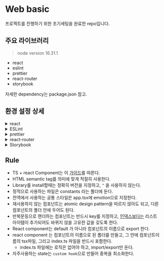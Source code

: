 # Web basic
프로젝트를 진행하기 위한 초기세팅을 완료한 repo입니다.

## 주요 라이브러리
> node version 16.31.1

- react
- eslint
- prettier
- react-router
- storybook

자세한 dependency는 package.json 참고.

## 환경 설정 상세

<details>
<summary>react</summary>

```bash
npx create-react-app my-app --tempalte typescript
```
- `reate-react-app` 으로 설치 후, 사용하지 않는 라이브러리 제거
</details>



<details>
<summary>ESLint</summary>

```bash
npm install eslint --save-dev
```

- 대화형으로 옵션을 선택할 수 있다.  이후에 ts를 위한 추가 설정이 필요하다. 다음 블로그를 참고하여 작성했다.
- 설정된 옵션은 `.eslintrc.json` 애서 확인할 수 있으며 원하는 옵션을 추가/제거 할 수 있다.
- 타입스크립트를 사용하여 추가된 설정들이 많다.

참고링크
- https://velog.io/@he0_077/React-Typescript-eslint-prettier-%EC%84%A4%EC%A0%95
- https://dev-yakuza.posstree.com/ko/react/eslint/

</details>


<details>
<summary>prettier</summary>

```bash
npm install --save-dev --save-exact prettier
```

- ESLint와 충돌이 있을 수 있다.
- 설정된 옵션은 `.prettier.json` 애서 확인할 수 있으며 원하는 옵션을 추가/제거 할 수 있다.
- 검사를 원하지 않는 파일은 `.prettierignore`에 추가하면 된다.
- vscode setting을 추가적으로 해야될 수도 있다.
</details>



<details>
<summary>react-router</summary>

```bash
npm install react-router-dom@6
```

- [공식문서](https://reactrouter.com/docs/en/v6/getting-started/installation)
- 모든 라우터는 routes.tsx에 연결되어 있다. 
- 모든 컴포넌트는 App으로 감싼다.
</details>


<details>
<summary>Storybook</summary>

```
npx sb init
```
- [공식문서](https://storybook.js.org/docs/react/get-started/install)
- stories 라는 폴더에 스토리파일을 모두 모아도 되지만, 파일 구조를 component와 똑같이 맞추려면 결국 복잡해져서 컴포넌트 폴더에 같이 두었다.
- 빌드 옵션으로 스토리파일을 제거하면, 빌드에 영향을 주지 않는다.
</details>

## Rule

- TS + react Component는 이 [가이드](https://fettblog.eu/typescript-react-component-patterns/)를 따른다.
- HTML semantic tag를 의미에 맞게 적절히 사용한다.
- Library를 install할때는 정확히 버전을 지정하고, `^` 을 사용하지 않는다.
- 정적으로 사용하는 파일은 constants 라는 폴더에 둔다.
- 전역에서 사용하는 공통 스타일은 app.tsx에 emotion으로 지정한다.
- 재사용하지 않는 컴포넌트는 atomic design pattern을 따르지 않아도 되고, 다른 컴포넌트의 폴더 안에 두어도 된다.
- 반복문등으로 랜더하는 컴포넌트는 반드시 key를 지정하고, [인덱스보다는](https://ko.reactjs.org/docs/reconciliation.html#recursing-on-children) 리스트 아이템이 추가되어도 바뀌지 않을 고유한 값을 갖도록 한다.
- React component는 default 가 아니라 컴포넌트의 이름으로 export 한다.
- react component 는 컴포넌트의 이름으로 된 폴더를 만들고, 그 안에 컴포넌트이름의 tsx파일, 그리고 index.ts 파일을 반드시 포함한다.
  - index.ts 파일에는 로직은 없어야 하고, import/export만 둔다.
- 자주사용하는 state는 `custom hook`으로 만들어 중복을 최소화한다.